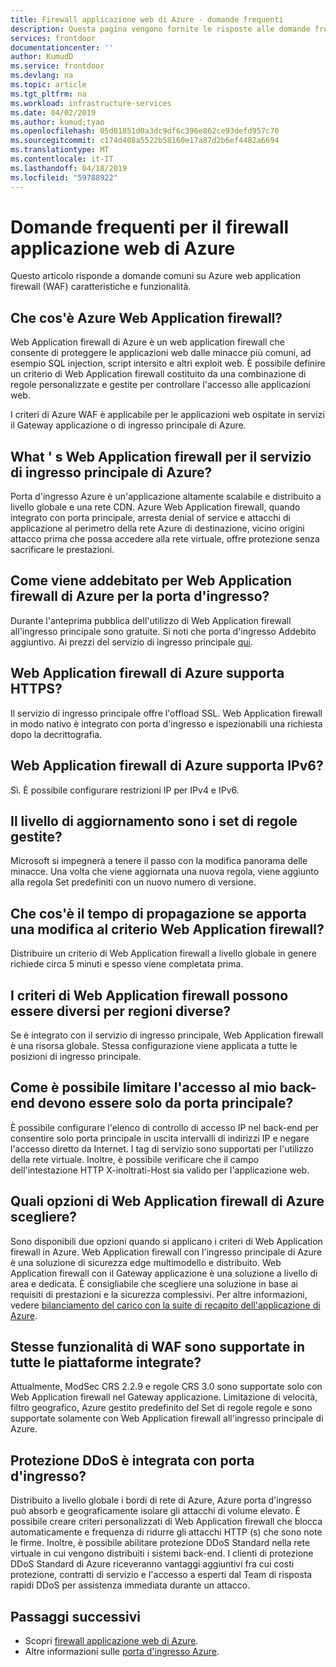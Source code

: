 ```yaml
---
title: Firewall applicazione web di Azure - domande frequenti
description: Questa pagina vengono fornite le risposte alle domande frequenti sul servizio di ingresso principale di Azure
services: frontdoor
documentationcenter: ''
author: KumudD
ms.service: frontdoor
ms.devlang: na
ms.topic: article
ms.tgt_pltfrm: na
ms.workload: infrastructure-services
ms.date: 04/02/2019
ms.author: kumud;tyao
ms.openlocfilehash: 05d01851d0a3dc9df6c396e862ce93defd957c70
ms.sourcegitcommit: c174d408a5522b58160e17a87d2b6ef4482a6694
ms.translationtype: MT
ms.contentlocale: it-IT
ms.lasthandoff: 04/18/2019
ms.locfileid: "59788922"
---
```

# <a name="frequently-asked-questions-for-azure-web-application-firewall"></a>Domande frequenti per il firewall applicazione web di Azure

Questo articolo risponde a domande comuni su Azure web application firewall (WAF) caratteristiche e funzionalità. 

## <a name="what-is-azure-waf"></a>Che cos'è Azure Web Application firewall?

Web Application firewall di Azure è un web application firewall che consente di proteggere le applicazioni web dalle minacce più comuni, ad esempio SQL injection, script intersito e altri exploit web. È possibile definire un criterio di Web Application firewall costituito da una combinazione di regole personalizzate e gestite per controllare l'accesso alle applicazioni web.

I criteri di Azure WAF è applicabile per le applicazioni web ospitate in servizi il Gateway applicazione o di ingresso principale di Azure.

## <a name="what-is-waf-for-azure-front-door-service"></a>What ' s Web Application firewall per il servizio di ingresso principale di Azure? 

Porta d'ingresso Azure è un'applicazione altamente scalabile e distribuito a livello globale e una rete CDN. Azure Web Application firewall, quando integrato con porta principale, arresta denial of service e attacchi di applicazione al perimetro della rete Azure di destinazione, vicino origini attacco prima che possa accedere alla rete virtuale, offre protezione senza sacrificare le prestazioni.

## <a name="how-will-i-be-charged-for-azure-waf-for-front-door"></a>Come viene addebitato per Web Application firewall di Azure per la porta d'ingresso?
Durante l'anteprima pubblica dell'utilizzo di Web Application firewall all'ingresso principale sono gratuite. Si noti che porta d'ingresso Addebito aggiuntivo. Ai prezzi del servizio di ingresso principale [qui](https://azure.microsoft.com/pricing/details/frontdoor/).

## <a name="does-azure-waf-support-https"></a>Web Application firewall di Azure supporta HTTPS?

Il servizio di ingresso principale offre l'offload SSL. Web Application firewall in modo nativo è integrato con porta d'ingresso e ispezionabili una richiesta dopo la decrittografia.

## <a name="does-azure-waf-support-ipv6"></a>Web Application firewall di Azure supporta IPv6?

Sì. È possibile configurare restrizioni IP per IPv4 e IPv6.

## <a name="how-up-to-date-are-the-managed-rule-sets"></a>Il livello di aggiornamento sono i set di regole gestite?

Microsoft si impegnerà a tenere il passo con la modifica panorama delle minacce. Una volta che viene aggiornata una nuova regola, viene aggiunto alla regola Set predefiniti con un nuovo numero di versione.

## <a name="what-is-the-propagation-time-if-i-make-a-change-to-my-waf-policy"></a>Che cos'è il tempo di propagazione se apporta una modifica al criterio Web Application firewall?

Distribuire un criterio di Web Application firewall a livello globale in genere richiede circa 5 minuti e spesso viene completata prima.

## <a name="can-waf-policies-be-different-for-different-regions"></a>I criteri di Web Application firewall possono essere diversi per regioni diverse?

Se è integrato con il servizio di ingresso principale, Web Application firewall è una risorsa globale. Stessa configurazione viene applicata a tutte le posizioni di ingresso principale.
 
## <a name="how-do-i-limit-access-to-my-back-end-to-be-from-front-door-only"></a>Come è possibile limitare l'accesso al mio back-end devono essere solo da porta principale?

È possibile configurare l'elenco di controllo di accesso IP nel back-end per consentire solo porta principale in uscita intervalli di indirizzi IP e negare l'accesso diretto da Internet. I tag di servizio sono supportati per l'utilizzo della rete virtuale. Inoltre, è possibile verificare che il campo dell'intestazione HTTP X-inoltrati-Host sia valido per l'applicazione web.




## <a name="which-azure-waf-options-should-i-choose"></a>Quali opzioni di Web Application firewall di Azure scegliere?

Sono disponibili due opzioni quando si applicano i criteri di Web Application firewall in Azure. Web Application firewall con l'ingresso principale di Azure è una soluzione di sicurezza edge multimodello e distribuito. Web Application firewall con il Gateway applicazione è una soluzione a livello di area e dedicata. È consigliabile che scegliere una soluzione in base ai requisiti di prestazioni e la sicurezza complessivi. Per altre informazioni, vedere [bilanciamento del carico con la suite di recapito dell'applicazione di Azure](https://docs.microsoft.com/azure/frontdoor/front-door-lb-with-azure-app-delivery-suite).


## <a name="do-you-support-same-waf-features-in-all-integrated-platforms"></a>Stesse funzionalità di WAF sono supportate in tutte le piattaforme integrate?

Attualmente, ModSec CRS 2.2.9 e regole CRS 3.0 sono supportate solo con Web Application firewall nel Gateway applicazione. Limitazione di velocità, filtro geografico, Azure gestito predefinito del Set di regole regole e sono supportate solamente con Web Application firewall all'ingresso principale di Azure.

## <a name="is-ddos-protection-integrated-with-front-door"></a>Protezione DDoS è integrata con porta d'ingresso? 

Distribuito a livello globale i bordi di rete di Azure, Azure porta d'ingresso può absorb e geograficamente isolare gli attacchi di volume elevato. È possibile creare criteri personalizzati di Web Application firewall che blocca automaticamente e frequenza di ridurre gli attacchi HTTP (s) che sono note le firme. Inoltre, è possibile abilitare protezione DDoS Standard nella rete virtuale in cui vengono distribuiti i sistemi back-end. I clienti di protezione DDoS Standard di Azure riceveranno vantaggi aggiuntivi fra cui costi protezione, contratti di servizio e l'accesso a esperti dal Team di risposta rapidi DDoS per assistenza immediata durante un attacco. 

## <a name="next-steps"></a>Passaggi successivi

- Scopri [firewall applicazione web di Azure](waf-overview.md).
- Altre informazioni sulle [porta d'ingresso Azure](front-door-overview.md).

